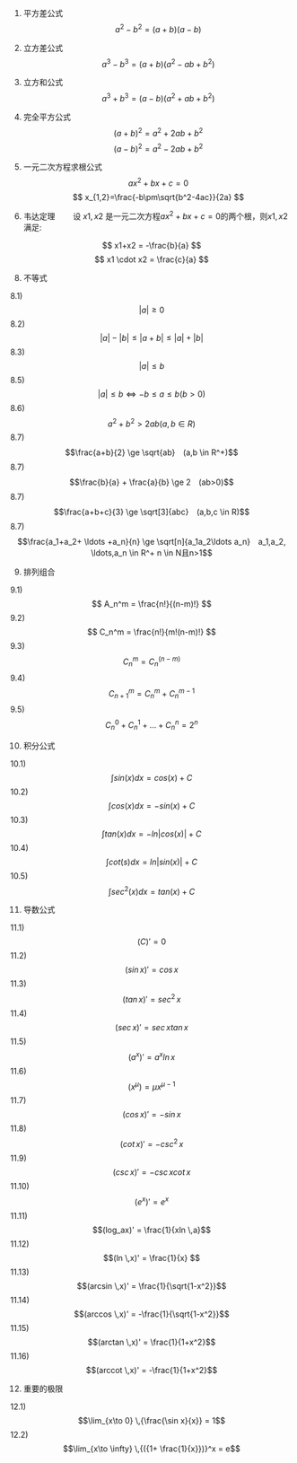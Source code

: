 1. 平方差公式
$$ a^2-b^2= (a+b)(a-b) $$

2. 立方差公式
$$ a^3-b^3 = (a+b)(a^2-ab+b^2) $$

3. 立方和公式
$$ a^3+b^3 = (a-b)(a^2+ab+b^2) $$

4. 完全平方公式
$$ (a + b)^2  = a^2 + 2ab+b^2 $$
$$(a - b)^2  = a^2 - 2ab+b^2 $$

5. 一元二次方程求根公式
$$ ax^2+bx+c =0 $$
$$ x_{1,2}=\frac{-b\pm\sqrt{b^2-4ac}}{2a} $$

6. 韦达定理
　　设 $x1,x2$ 是一元二次方程$ax^2+bx+c =0$的两个根，则$x1,x2$满足:

$$ x1+x2 = -\frac{b}{a} $$
$$ x1 \cdot x2 = \frac{c}{a} $$

8. 不等式

8.1) 
$$ |a| \ge 0 $$
8.2) 
$$|a|-|b| \le |a+b| \le |a|+|b|$$
8.3) 
$$|a| \le b $$
8.5) 
$$|a| \le b \Leftrightarrow -b \le a \le b　 (b>0)$$
8.6)
$$a^2+b^2 \gt 2ab　(a,b \in R)$$
8.7) 
$$\frac{a+b}{2}  \ge \sqrt{ab}　(a,b \in R^+)$$
8.7) 
$$\frac{b}{a} + \frac{a}{b} \ge 2　(ab>0)$$
8.7) 
$$\frac{a+b+c}{3} \ge \sqrt[3]{abc}　(a,b,c \in R)$$
8.7) 
$$\frac{a_1+a_2+ \ldots +a_n}{n} \ge \sqrt[n]{a_1a_2\ldots a_n}　a_1,a_2, \ldots,a_n \in R^+ n \in N且n>1$$

9. 排列组合

9.1) 
$$ A_n^m = \frac{n!}{(n-m)!} $$
9.2) 
$$ C_n^m = \frac{n!}{m!(n-m)!} $$
9.3) 
$$ C_n^m = C_n^(n-m)$$
9.4) 
$$ C_{n+1}^m = C_n^m + C_n^{m-1}$$
9.5) 
$$C_n^0+C_n^1+\ldots +C_n^n = 2^n$$

10. 积分公式

10.1) 
$$\int sin(x)dx = cos(x) +C$$
10.2) 
$$\int cos(x)dx = -sin(x) +C$$
10.3) 
$$\int tan(x)dx = -ln|cos(x)| +C$$
10.4) 
$$\int cot(s)dx = ln|sin(x)| +C$$
10.5) 
$$\int sec^2(x)dx = tan(x) +C$$

11. 导数公式

11.1) 
$$(C)'=0 $$
11.2) 
$$(sin \,x)' = cos \,x$$
11.3) 
$$(tan \,x)' = sec^2 \,x$$
11.4) 
$$(sec \,x)' = sec \,xtan \,x$$
11.5) 
$$(a^x)' = a^xln \,x $$
11.6) 
$$(x^{\mu}) = \mu x^{\mu-1}$$
11.7) 
$$(cos \,x)' = -sin \,x$$
11.8) 
$$(cot \,x)' = -csc^2 \,x$$
11.9) 
$$(csc \,x)' = -csc \,xcot \,x$$
11.10) 
$$(e^x)' = e^x$$
11.11) 
$$(log_ax)' = \frac{1}{xln \,a}$$
11.12) 
$$(ln \,x)' = \frac{1}{x} $$
11.13) 
$$(arcsin \,x)' = \frac{1}{\sqrt{1-x^2}}$$
11.14) 
$$(arccos \,x)' = -\frac{1}{\sqrt{1-x^2}}$$
11.15) 
$$(arctan \,x)' = \frac{1}{1+x^2}$$
11.16) 
$$(arccot \,x)' = -\frac{1}{1+x^2}$$

12. 重要的极限

12.1) 
$$\lim_{x\to 0} \,{\frac{\sin x}{x}} = 1$$
12.2) 
$$\lim_{x\to \infty} \,{({1+ \frac{1}{x}})}^x =  e$$
